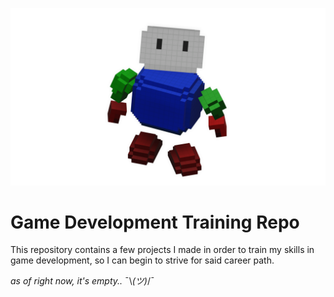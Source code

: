 ![Rendering of a Voxel Character](Render.png)

# Game Development Training Repo 

This repository contains a few projects I made in order to train my skills in game development, so I can begin to strive for said career path.


*as of right now, it's empty..* ¯\\_(ツ)_/¯